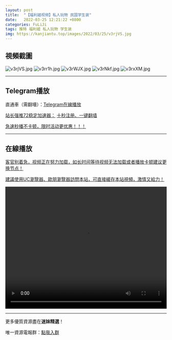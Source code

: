```yaml
---
layout: post
title:  "【福利姬视频】私人玩物 民国学生装"
date:   2022-03-25 12:21:22 +0800
categories: FuLiJi
tags: 推特 福利姬 私人玩物 学生装
img: https://kanjiantu.top/images/2022/03/25/v3rjVS.jpg
---
```



## 視頻截圖

![v3rjVS.jpg](https://kanjiantu.top/images/2022/03/25/v3rjVS.jpg)
![v3rr1h.jpg](https://kanjiantu.top/images/2022/03/25/v3rr1h.jpg)
![v3rWJX.jpg](https://kanjiantu.top/images/2022/03/25/v3rWJX.jpg)
![v3rNkf.jpg](https://kanjiantu.top/images/2022/03/25/v3rNkf.jpg)
![v3rxXM.jpg](https://kanjiantu.top/images/2022/03/25/v3rxXM.jpg)

* * *
## Telegram播放

直通車（需翻墻）：[Telegram在線播放](https://t.me/mimeijingxuan/301)

<u>站长强推72稳定加速器：</u> [十秒注册、一键翻墙](https://www.mimei.blog/skip/vpn.html)


<u>急速秒播不卡顿，限时活动更优惠！！！</u>
* * *
## 在線播放
<u>客官别着急，视频正在努力加载，如长时间等待视频无法加载或者播放卡顿建议更换节点！</u>

<u>建議使用UC瀏覽器、歐朋瀏覽器訪問本站，可直接緩存本站視頻，激情又給力！</u>
<center><video src="https://cdn.publer.io/uploads/videos/6247e228db2797343b249e29/ee0664db1616ad8823bb67abd44e6d05.mp4" width="100%" height="380px" controls="controls"></video></center>


* * *
更多優質資源盡在**迷妹精選**！

唯一資源電報群：[點我入群](https://t.me/mimeijingxuan)


